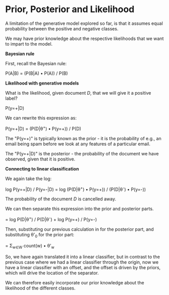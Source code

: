 # Prior, Posterior and Likelihood

A limitation of the generative model explored so far, is that it assumes equal probability between the positive and negative classes.

We may have prior knowledge about the respective likelihoods that we want to impart to the model.

**Bayesian rule**

First, recall the Bayesian rule:

P(A|B) = (P(B|A) • P(A)) / P(B)

**Likelihood with generative models**

What is the likelihood, given document _D_, that we will give it a positive label?

P(y=+|D)

We can rewrite this expression as:

P(y=+|D) = (P(D|θ<sup>+</sup>) • P(y=+)) / P(D)

The "P(y=+)" is typically known as the prior - it is the probability of e.g., an email being spam before we look at any features of a particular email.

The "P(y=+|D)" is the posterior - the probability of the document we have observed, given that it is positive.

**Connecting to linear classification**

We again take the log:

log P(y=+|D) / P(y=-|D) = log (P(D|θ<sup>+</sup>) • P(y=+)) / (P(D|θ<sup>-</sup>) • P(y=-))

The probability of the document _D_ is cancelled away.

We can then separate this expression into the prior and posterior parts.

= log P(D|θ<sup>+</sup>) / P(D|θ<sup>-</sup>) + log P(y=+) / P(y=-)

Then, substituting our previous calculation in for the posterior part, and substituting θ'<sub>0</sub> for the prior part:

= Σ<sub>w∈W</sub> count(w) • θ'<sub>w</sub>

So, we have again translated it into a linear classifier, but in contrast to the previous case where we had a linear classifier through the origin, now we have a linear classifier with an offset, and the offset is driven by the priors, which will drive the location of the separator.

We can therefore easily incorporate our prior knowledge about the likelihood of the different classes.
